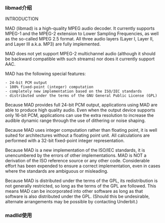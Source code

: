 ### libmad介绍
INTRODUCTION

  MAD (libmad) is a high-quality MPEG audio decoder. It currently supports
  MPEG-1 and the MPEG-2 extension to Lower Sampling Frequencies, as well as
  the so-called MPEG 2.5 format. All three audio layers (Layer I, Layer II,
  and Layer III a.k.a. MP3) are fully implemented.

  MAD does not yet support MPEG-2 multichannel audio (although it should be
  backward compatible with such streams) nor does it currently support AAC.

  MAD has the following special features:

    - 24-bit PCM output
    - 100% fixed-point (integer) computation
    - completely new implementation based on the ISO/IEC standards
    - distributed under the terms of the GNU General Public License (GPL)

  Because MAD provides full 24-bit PCM output, applications using MAD are
  able to produce high quality audio. Even when the output device supports
  only 16-bit PCM, applications can use the extra resolution to increase the
  audible dynamic range through the use of dithering or noise shaping.

  Because MAD uses integer computation rather than floating point, it is
  well suited for architectures without a floating point unit. All
  calculations are performed with a 32-bit fixed-point integer
  representation.

  Because MAD is a new implementation of the ISO/IEC standards, it is
  unencumbered by the errors of other implementations. MAD is NOT a
  derivation of the ISO reference source or any other code. Considerable
  effort has been expended to ensure a correct implementation, even in cases
  where the standards are ambiguous or misleading.

  Because MAD is distributed under the terms of the GPL, its redistribution
  is not generally restricted, so long as the terms of the GPL are followed.
  This means MAD can be incorporated into other software as long as that
  software is also distributed under the GPL. (Should this be undesirable,
  alternate arrangements may be possible by contacting Underbit.)


### madlld使用


